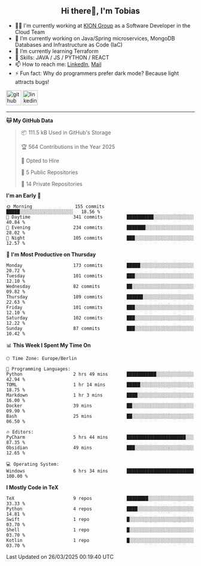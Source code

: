 <h2 align="center">Hi there👋, I'm Tobias</h2>

- 🧑‍💼 I'm currently working at [KION Group](https://www.kiongroup.com/) as a Software Developer in the Cloud Team
- 🔭 I’m currently working on Java/Spring microservices, MongoDB Databases and Infrastructure as Code (IaC)
- 🌱 I’m currently learning Terraform
- 💪 Skills: JAVA / JS / PYTHON / REACT
- 📫 How to reach me: [LinkedIn](https://www.linkedin.com/in/tgoetz), [Mail](mailto:mail@tobiasgoetz.com) 
- ⚡ Fun fact: Why do programmers prefer dark mode? Because light attracts bugs!

[<img src='https://cdn.jsdelivr.net/npm/simple-icons@3.0.1/icons/github.svg' alt='github' height='40'>](https://github.com/TobiasGoetz)  [<img src='https://cdn.jsdelivr.net/npm/simple-icons@3.0.1/icons/linkedin.svg' alt='linkedin' height='40'>](https://www.linkedin.com/in/tgoetz/)  

---

<!--START_SECTION:waka-->
**🐱 My GitHub Data** 

> 📦 111.5 kB Used in GitHub's Storage 
 > 
> 🏆 564 Contributions in the Year 2025
 > 
> 💼 Opted to Hire
 > 
> 📜 5 Public Repositories 
 > 
> 🔑 14 Private Repositories 
 > 
**I'm an Early 🐤** 

```text
🌞 Morning                155 commits         █████░░░░░░░░░░░░░░░░░░░░   18.56 % 
🌆 Daytime                341 commits         ██████████░░░░░░░░░░░░░░░   40.84 % 
🌃 Evening                234 commits         ███████░░░░░░░░░░░░░░░░░░   28.02 % 
🌙 Night                  105 commits         ███░░░░░░░░░░░░░░░░░░░░░░   12.57 % 
```
📅 **I'm Most Productive on Thursday** 

```text
Monday                   173 commits         █████░░░░░░░░░░░░░░░░░░░░   20.72 % 
Tuesday                  101 commits         ███░░░░░░░░░░░░░░░░░░░░░░   12.10 % 
Wednesday                82 commits          ██░░░░░░░░░░░░░░░░░░░░░░░   09.82 % 
Thursday                 189 commits         ██████░░░░░░░░░░░░░░░░░░░   22.63 % 
Friday                   101 commits         ███░░░░░░░░░░░░░░░░░░░░░░   12.10 % 
Saturday                 102 commits         ███░░░░░░░░░░░░░░░░░░░░░░   12.22 % 
Sunday                   87 commits          ███░░░░░░░░░░░░░░░░░░░░░░   10.42 % 
```


📊 **This Week I Spent My Time On** 

```text
🕑︎ Time Zone: Europe/Berlin

💬 Programming Languages: 
Python                   2 hrs 49 mins       ███████████░░░░░░░░░░░░░░   42.94 % 
TOML                     1 hr 14 mins        █████░░░░░░░░░░░░░░░░░░░░   18.75 % 
Markdown                 1 hr 3 mins         ████░░░░░░░░░░░░░░░░░░░░░   16.00 % 
Docker                   39 mins             ██░░░░░░░░░░░░░░░░░░░░░░░   09.90 % 
Bash                     25 mins             ██░░░░░░░░░░░░░░░░░░░░░░░   06.50 % 

🔥 Editors: 
PyCharm                  5 hrs 44 mins       ██████████████████████░░░   87.35 % 
Obsidian                 49 mins             ███░░░░░░░░░░░░░░░░░░░░░░   12.65 % 

💻 Operating System: 
Windows                  6 hrs 34 mins       █████████████████████████   100.00 % 
```

**I Mostly Code in TeX** 

```text
TeX                      9 repos             ████████░░░░░░░░░░░░░░░░░   33.33 % 
Python                   4 repos             ████░░░░░░░░░░░░░░░░░░░░░   14.81 % 
Swift                    1 repo              █░░░░░░░░░░░░░░░░░░░░░░░░   03.70 % 
Shell                    1 repo              █░░░░░░░░░░░░░░░░░░░░░░░░   03.70 % 
Kotlin                   1 repo              █░░░░░░░░░░░░░░░░░░░░░░░░   03.70 % 
```




 Last Updated on 26/03/2025 00:19:40 UTC
<!--END_SECTION:waka-->
